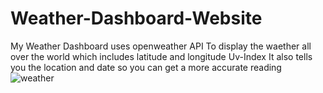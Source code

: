 # Weather-Dashboard-Website

My Weather Dashboard uses openweather API 
To display the waether all over the world 
which includes latitude and longitude 
Uv-Index 
It also tells you the location and date so you can get a more accurate reading 
![weather](https://user-images.githubusercontent.com/86331887/135194250-47110041-507e-475c-88b5-90263b1bcb39.PNG)
